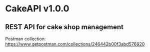 # CakeAPI v1.0.0
## REST API for cake shop management

Postman collection: https://www.getpostman.com/collections/246442b00f3abd576920